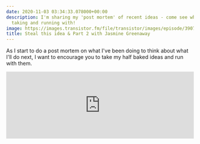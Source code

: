 ```yaml
---
date: 2020-11-03 03:34:33.078000+00:00
description: I'm sharing my 'post mortem' of recent ideas - come see what's worth
  taking and running with!
image: https://images.transistor.fm/file/transistor/images/episode/390744/1604374753-artwork.jpg
title: Steal this idea & Part 2 with Jasmine Greenaway
---
```


As I start to do a post mortem on what I've been doing to think about what I'll do next, I want to encourage you to take my half baked ideas and run with them.
<iframe width="100%" height="180" frameborder="no" scrolling="no" seamless src="https://share.transistor.fm/e/6ecb6cf5"></iframe>
